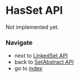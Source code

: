 # HasSet API

Not implemented yet.

### Navigate

* next to [LinkedSet API](/docs/api/5_4.LinkedSetAPI.md)
* back to [SetAbstract API](/docs/api/5_3.SetAbstractAPI.md)
* go to [index](/docs/README.md)